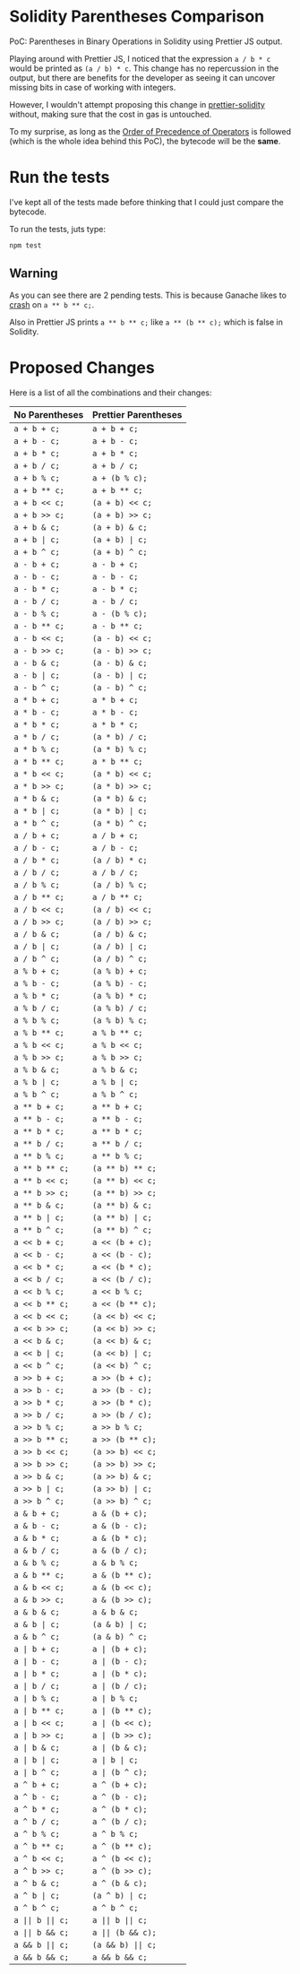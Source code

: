 # Solidity Parentheses Comparison

PoC: Parentheses in Binary Operations in Solidity using Prettier JS output.

Playing around with Prettier JS, I noticed that the expression `a / b * c` would be printed as `(a / b) * c`.
This change has no repercussion in the output, but there are benefits for the developer as seeing it can uncover missing bits in case of working with integers.

However, I wouldn't attempt proposing this change in [prettier-solidity](https://github.com/prettier-solidity/prettier-plugin-solidity) without, making sure that the cost in gas is untouched.

To my surprise, as long as the [Order of Precedence of Operators](https://solidity.readthedocs.io/en/latest/miscellaneous.html#order) is followed (which is the whole idea behind this PoC), the bytecode will be the **same**.

# Run the tests

I've kept all of the tests made before thinking that I could just compare the bytecode.

To run the tests, juts type:

```Bash
npm test
```

## Warning

As you can see there are 2 pending tests. This is because Ganache likes to [crash](https://github.com/trufflesuite/ganache-cli/issues/575) on `a ** b ** c;`.

Also in Prettier JS prints `a ** b ** c;` like `a ** (b ** c);` which is false in Solidity.

# Proposed Changes

Here is a list of all the combinations and their changes:

| No Parentheses     | Prettier Parentheses |
| ------------------ | -------------------- |
| `a + b + c;`       | `a + b + c;`         |
| `a + b - c;`       | `a + b - c;`         |
| `a + b * c;`       | `a + b * c;`         |
| `a + b / c;`       | `a + b / c;`         |
| `a + b % c;`       | `a + (b % c);`       |
| `a + b ** c;`      | `a + b ** c;`        |
| `a + b << c;`      | `(a + b) << c;`      |
| `a + b >> c;`      | `(a + b) >> c;`      |
| `a + b & c;`       | `(a + b) & c;`       |
| `a + b \| c;`      | `(a + b) \| c;`      |
| `a + b ^ c;`       | `(a + b) ^ c;`       |
| `a - b + c;`       | `a - b + c;`         |
| `a - b - c;`       | `a - b - c;`         |
| `a - b * c;`       | `a - b * c;`         |
| `a - b / c;`       | `a - b / c;`         |
| `a - b % c;`       | `a - (b % c);`       |
| `a - b ** c;`      | `a - b ** c;`        |
| `a - b << c;`      | `(a - b) << c;`      |
| `a - b >> c;`      | `(a - b) >> c;`      |
| `a - b & c;`       | `(a - b) & c;`       |
| `a - b \| c;`      | `(a - b) \| c;`      |
| `a - b ^ c;`       | `(a - b) ^ c;`       |
| `a * b + c;`       | `a * b + c;`         |
| `a * b - c;`       | `a * b - c;`         |
| `a * b * c;`       | `a * b * c;`         |
| `a * b / c;`       | `(a * b) / c;`       |
| `a * b % c;`       | `(a * b) % c;`       |
| `a * b ** c;`      | `a * b ** c;`        |
| `a * b << c;`      | `(a * b) << c;`      |
| `a * b >> c;`      | `(a * b) >> c;`      |
| `a * b & c;`       | `(a * b) & c;`       |
| `a * b \| c;`      | `(a * b) \| c;`      |
| `a * b ^ c;`       | `(a * b) ^ c;`       |
| `a / b + c;`       | `a / b + c;`         |
| `a / b - c;`       | `a / b - c;`         |
| `a / b * c;`       | `(a / b) * c;`       |
| `a / b / c;`       | `a / b / c;`         |
| `a / b % c;`       | `(a / b) % c;`       |
| `a / b ** c;`      | `a / b ** c;`        |
| `a / b << c;`      | `(a / b) << c;`      |
| `a / b >> c;`      | `(a / b) >> c;`      |
| `a / b & c;`       | `(a / b) & c;`       |
| `a / b \| c;`      | `(a / b) \| c;`      |
| `a / b ^ c;`       | `(a / b) ^ c;`       |
| `a % b + c;`       | `(a % b) + c;`       |
| `a % b - c;`       | `(a % b) - c;`       |
| `a % b * c;`       | `(a % b) * c;`       |
| `a % b / c;`       | `(a % b) / c;`       |
| `a % b % c;`       | `(a % b) % c;`       |
| `a % b ** c;`      | `a % b ** c;`        |
| `a % b << c;`      | `a % b << c;`        |
| `a % b >> c;`      | `a % b >> c;`        |
| `a % b & c;`       | `a % b & c;`         |
| `a % b \| c;`      | `a % b \| c;`        |
| `a % b ^ c;`       | `a % b ^ c;`         |
| `a ** b + c;`      | `a ** b + c;`        |
| `a ** b - c;`      | `a ** b - c;`        |
| `a ** b * c;`      | `a ** b * c;`        |
| `a ** b / c;`      | `a ** b / c;`        |
| `a ** b % c;`      | `a ** b % c;`        |
| `a ** b ** c;`     | `(a ** b) ** c;`     |
| `a ** b << c;`     | `(a ** b) << c;`     |
| `a ** b >> c;`     | `(a ** b) >> c;`     |
| `a ** b & c;`      | `(a ** b) & c;`      |
| `a ** b \| c;`     | `(a ** b) \| c;`     |
| `a ** b ^ c;`      | `(a ** b) ^ c;`      |
| `a << b + c;`      | `a << (b + c);`      |
| `a << b - c;`      | `a << (b - c);`      |
| `a << b * c;`      | `a << (b * c);`      |
| `a << b / c;`      | `a << (b / c);`      |
| `a << b % c;`      | `a << b % c;`        |
| `a << b ** c;`     | `a << (b ** c);`     |
| `a << b << c;`     | `(a << b) << c;`     |
| `a << b >> c;`     | `(a << b) >> c;`     |
| `a << b & c;`      | `(a << b) & c;`      |
| `a << b \| c;`     | `(a << b) \| c;`     |
| `a << b ^ c;`      | `(a << b) ^ c;`      |
| `a >> b + c;`      | `a >> (b + c);`      |
| `a >> b - c;`      | `a >> (b - c);`      |
| `a >> b * c;`      | `a >> (b * c);`      |
| `a >> b / c;`      | `a >> (b / c);`      |
| `a >> b % c;`      | `a >> b % c;`        |
| `a >> b ** c;`     | `a >> (b ** c);`     |
| `a >> b << c;`     | `(a >> b) << c;`     |
| `a >> b >> c;`     | `(a >> b) >> c;`     |
| `a >> b & c;`      | `(a >> b) & c;`      |
| `a >> b \| c;`     | `(a >> b) \| c;`     |
| `a >> b ^ c;`      | `(a >> b) ^ c;`      |
| `a & b + c;`       | `a & (b + c);`       |
| `a & b - c;`       | `a & (b - c);`       |
| `a & b * c;`       | `a & (b * c);`       |
| `a & b / c;`       | `a & (b / c);`       |
| `a & b % c;`       | `a & b % c;`         |
| `a & b ** c;`      | `a & (b ** c);`      |
| `a & b << c;`      | `a & (b << c);`      |
| `a & b >> c;`      | `a & (b >> c);`      |
| `a & b & c;`       | `a & b & c;`         |
| `a & b \| c;`      | `(a & b) \| c;`      |
| `a & b ^ c;`       | `(a & b) ^ c;`       |
| `a \| b + c;`      | `a \| (b + c);`      |
| `a \| b - c;`      | `a \| (b - c);`      |
| `a \| b * c;`      | `a \| (b * c);`      |
| `a \| b / c;`      | `a \| (b / c);`      |
| `a \| b % c;`      | `a \| b % c;`        |
| `a \| b ** c;`     | `a \| (b ** c);`     |
| `a \| b << c;`     | `a \| (b << c);`     |
| `a \| b >> c;`     | `a \| (b >> c);`     |
| `a \| b & c;`      | `a \| (b & c);`      |
| `a \| b \| c;`     | `a \| b \| c;`       |
| `a \| b ^ c;`      | `a \| (b ^ c);`      |
| `a ^ b + c;`       | `a ^ (b + c);`       |
| `a ^ b - c;`       | `a ^ (b - c);`       |
| `a ^ b * c;`       | `a ^ (b * c);`       |
| `a ^ b / c;`       | `a ^ (b / c);`       |
| `a ^ b % c;`       | `a ^ b % c;`         |
| `a ^ b ** c;`      | `a ^ (b ** c);`      |
| `a ^ b << c;`      | `a ^ (b << c);`      |
| `a ^ b >> c;`      | `a ^ (b >> c);`      |
| `a ^ b & c;`       | `a ^ (b & c);`       |
| `a ^ b \| c;`      | `(a ^ b) \| c;`      |
| `a ^ b ^ c;`       | `a ^ b ^ c;`         |
| `a \|\| b \|\| c;` | `a \|\| b \|\| c;`   |
| `a \|\| b && c;`   | `a \|\| (b && c);`   |
| `a && b \|\| c;`   | `(a && b) \|\| c;`   |
| `a && b && c;`     | `a && b && c;`       |
